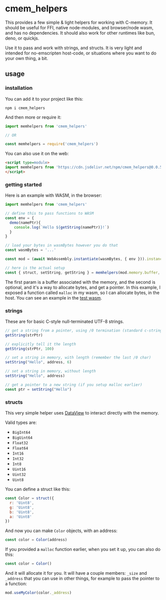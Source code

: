 # cmem_helpers

This provides a few simple & light helpers for working with C-memory. It should be useful for FFI, native node-modules, and browser/node wasm, and has no dependencies. It should also work for other runtimes like bun, deno, or quickjs.

Use it to pass and work with strings, and structs. It is very light and intended for no-emscripten host-code, or situations where you want to do your own thing, a bit.


## usage

### installation

You can add it to your project like this:

```
npm i cmem_helpers
```

And then more or require it:

```js
import memhelpers from 'cmem_helpers'

// OR

const memhelpers = require('cmem_helpers')
```

You can also use it on the web:

```html
<script type=module>
import memhelpers from 'https://cdn.jsdelivr.net/npm/cmem_helpers@0.0.5/+esm'
</script>
```

### getting started

Here is an example with WASM, in the browser:

```js
import memhelpers from 'cmem_helpers'

// define this to pass functions to WASM
const env = {
  demo(namePtr){
    console.log(`Hello ${getString(namePtr)}!`)
  }
}

// load your bytes in wasmBytes however you do that
const wasmBytes = '...'

const mod = (await WebAssembly.instantiate(wasmBytes, { env })).instance.exports

// here is the actual setup
const { struct, setString, getString } = memhelpers(mod.memory.buffer, mod.malloc)
```

The first param is a buffer associated with the memory, and the second is optional, and it's a way to allocate bytes, and get a pointer. In this example, I exposed a function called `malloc` in my wasm, so I can allocate bytes, in the host. You can see an example in the [test wasm](src/wasm/).

### strings

These are for basic C-style null-terminated UTF-8 strings.

```js
// get a string from a pointer, using /0 termination (standard c-string)
getString(strPtr)

// explicitly tell it the length
getString(strPtr, 100)

// set a string in memory, with length (remember the last /0 char)
setString("Hello", address, 6)

// set a string in memory, without length
setString("Hello", address)

// get a pointer to a new string (if you setup malloc earlier)
const ptr = setString("Hello")
```


### structs

This very simple helper uses [DataView](https://developer.mozilla.org/en-US/docs/Web/JavaScript/Reference/Global_Objects/DataView) to interact directly with the memory.

Valid types are:

- `BigInt64`
- `BigUint64`
- `Float32`
- `Float64`
- `Int16`
- `Int32`
- `Int8`
- `Uint16`
- `Uint32`
- `Uint8`

You can define a struct like this:

```js
const Color = struct({
  r: 'Uint8',
  g: 'Uint8',
  b: 'Uint8',
  a: 'Uint8'
})
```

And now you can make `Color` objects, with an address:

```js
const color = Color(address)
```

If you provided a `malloc` function earlier, when you set it up, you can also do this:

```js
const color = Color()
```

And it will allocate it for you. It will have a couple members: `_size` and `_address` that you can use in other things, for example to pass the pointer to a function:

```js
mod.useMyColor(color._address)
```



